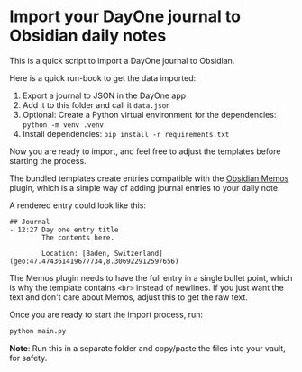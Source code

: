 # Import your DayOne journal to Obsidian daily notes

This is a quick script to import a DayOne journal to Obsidian.

Here is a quick run-book to get the data imported:

1. Export a journal to JSON in the DayOne app
1. Add it to this folder and call it `data.json`
1. Optional: Create a Python virtual environment for the dependencies: `python -m venv .venv`
1. Install dependencies: `pip install -r requirements.txt`

Now you are ready to import, and feel free to adjust the templates before starting the process.

The bundled templates create entries compatible with the [Obsidian Memos](https://github.com/Quorafind/Obsidian-Memos) plugin, which is a simple way of adding journal entries to your daily note.

A rendered entry could look like this:
```
## Journal
- 12:27 Day one entry title
        The contents here.

        Location: [Baden, Switzerland](geo:47.474361419677734,8.306922912597656)
```

The Memos plugin needs to have the full entry in a single bullet point, which is why the template contains `<br>` instead of newlines. If you just want the text and don't care about Memos, adjust this to get the raw text.

Once you are ready to start the import process, run:

```python
python main.py
```

**Note**: Run this in a separate folder and copy/paste the files into your vault, for safety.
